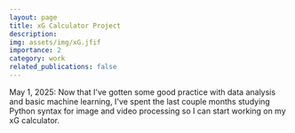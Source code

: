 ```yaml
---
layout: page
title: xG Calculator Project
description: 
img: assets/img/xG.jfif
importance: 2
category: work
related_publications: false
---
```


May 1, 2025: Now that I've gotten some good practice with data analysis and basic machine learning, I've spent the last couple months studying Python syntax for image and video processing so I can start working on my xG calculator.


